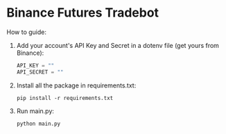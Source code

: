 # Binance Futures Tradebot

How to guide:

1. Add your account's API Key and Secret in a dotenv file (get yours from Binance): <br />

   ```javascript
   API_KEY = ""
   API_SECRET = ""
   ```

2. Install all the package in requirements.txt: <br />

   ```console
   pip install -r requirements.txt
   ```

3. Run main.py: <br />
   ```console
   python main.py
   ```
